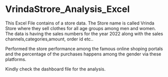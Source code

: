 # VrindaStrore_Analysis_Excel
This Excel File contains of a store data. The Store name is called Vrinda Store where they sell clothes for all age groups among men and women. The data is having the sales numbers for the year 2022 along with the sales channels,categories,amount, order id etc..

Performed the store performance among the famous online shoping portals and the percentage of the purchases happens among the gender via these platforms.

Kindly check the dashboard file for the analysis.
